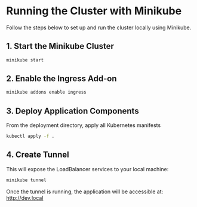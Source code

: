 # Running the Cluster with Minikube

Follow the steps below to set up and run the cluster locally using Minikube.

## 1. Start the Minikube Cluster
```bash
minikube start
```
##  2. Enable the Ingress Add-on
```bash
minikube addons enable ingress
```
## 3. Deploy Application Components
From the deployment directory, apply all Kubernetes manifests
```bash
kubectl apply -f .
```
## 4. Create Tunnel
This will expose the LoadBalancer services to your local machine:
```bash
minikube tunnel
```
Once the tunnel is running, the application will be accessible at:
http://dev.local